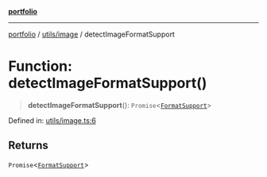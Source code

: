 [**portfolio**](../../../README.md)

***

[portfolio](../../../modules.md) / [utils/image](../README.md) / detectImageFormatSupport

# Function: detectImageFormatSupport()

> **detectImageFormatSupport**(): `Promise`\<[`FormatSupport`](../interfaces/FormatSupport.md)\>

Defined in: [utils/image.ts:6](https://github.com/tnorlund/Portfolio/blob/a42aa8dad0618adb0fe0550dfcf0a2e53426c35f/portfolio/utils/image.ts#L6)

## Returns

`Promise`\<[`FormatSupport`](../interfaces/FormatSupport.md)\>
